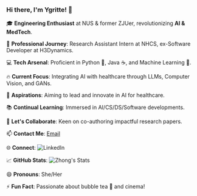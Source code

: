 
<!--
**ygritte723/ygritte723** is a ✨ _special_ ✨ repository because its `README.md` (this file) appears on your GitHub profile.

Here are some ideas to get you started:

- 🔭 I’m currently working on ...
- 🌱 I’m currently learning ...
- 👯 I’m looking to collaborate on ...
- 🤔 I’m looking for help with ...
- 💬 Ask me about ...
- 📫 How to reach me: ...
- 😄 Pronouns: ...
- ⚡ Fun fact: ...
-->

### Hi there, I'm Ygritte! 👋

🎓 **Engineering Enthusiast** at NUS & former ZJUer, revolutionizing **AI & MedTech**.

🔬 **Professional Journey**: Research Assistant Intern at NHCS, ex-Software Developer at H3Dynamics.

💻 **Tech Arsenal**: Proficient in Python 🐍, Java ☕, and Machine Learning 🤖.

🔥 **Current Focus**: Integrating AI with healthcare through LLMs, Computer Vision, and GANs.

🚀 **Aspirations**: Aiming to lead and innovate in AI for healthcare.

📚 **Continual Learning**: Immersed in AI/CS/DS/Software developments.

👯 **Let's Collaborate**: Keen on co-authoring impactful research papers.

📫 **Contact Me**: [Email](mailto:ygritte0723@gmail.com)

🌐 **Connect**: ![LinkedIn](https://img.shields.io/badge/-LinkedIn-blue?style=flat&logo=LinkedIn&link=https://www.linkedin.com/in/xinliu-zhong)

📈 **GitHub Stats**: ![Zhong's Stats](https://github-readme-stats.vercel.app/api?username=ygritte723&show_icons=true&theme=tokyonight)

😄 **Pronouns**: She/Her

⚡ **Fun Fact**: Passionate about bubble tea 🧋 and cinema!


